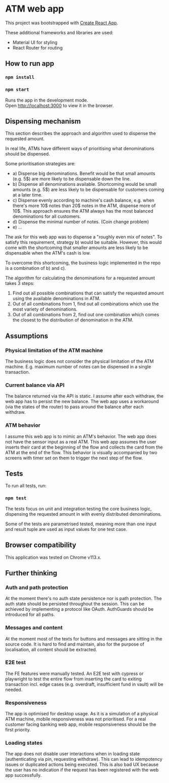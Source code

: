 # ATM web app

This project was bootstrapped with [Create React App](https://github.com/facebook/create-react-app).

These additional frameworks and libraries are used:

- Material UI for styling
- React Router for routing

## How to run app

### `npm install`

### `npm start`

Runs the app in the development mode.\
Open [http://localhost:3000](http://localhost:3000) to view it in the browser.

## Dispensing mechanism

This section describes the approach and algorithm used to dispense the requested amount.

In real life, ATMs have different ways of prioritising what denominations should be dispensed.

Some prioritisation strategies are:

- a) Dispense big denominations. Benefit would be that small amounts (e.g. 5$) are more likely to be dispensable down
  the line.
- b) Dispense all denominations available. Shortcoming would be small amounts (e.g. 5$) are less
  likely
  to be dispensable for customers coming at a later time.
- c) Dispense evenly according to machine's cash balance, e.g. when there's more 10$ notes than 20$ notes in the ATM,
  dispense more of 10$.
  This approach ensures the ATM always has the most balanced denominations for all customers.
- d) Dispense the minimal number of notes. (Coin change problem)
- e) ...

The ask for this web app was to dispense a "roughly even mix of notes". To satisfy this requirement, strategy b) would
be suitable. However, this would come with the shortcoming that smaller amounts are less likely to be dispensable when
the ATM's cash is low.

To overcome this shortcoming, the business logic implemented in the repo is a combination of b) and c).

The algorithm for calculating the denominations for a requested amount takes 3 steps:

1. Find out all possible combinations that can satisfy the requested amount using the available denominations in ATM.
2. Out of all combinations from 1, find out all combinations which use the most variety of denominations.
3. Out of all combinations from 2, find out one combination which comes the closest to the distribution of denomination
   in the ATM.

## Assumptions

### Physical limitation of the ATM machine

The business logic does not consider the physical limitation of the ATM machine. E.g. maximum number of notes can be
dispensed in a single transaction.

### Current balance via API

The balance returned via the API is static. I assume after each withdraw, the web app has to persist the new balance.
The web app uses a workaround (via the states of the router) to pass around the balance
after each withdraw.

### ATM behavior

I assume this web app is to mimic an ATM's behavior. The web app does not have the sensor input as a real ATM. This web
app assumes the user inserts their card at the beginning of the flow and collects the card from the ATM at the end of
the flow. This behavior is visually accompanied by two screens with timer set on them to trigger the next step of the
flow.

## Tests

To run all tests, run:

### `npm test`

The tests focus on unit and integration testing the core business logic, dispensing the requested amount in with evenly
distributed denominations.

Some of the tests are parametrised tested, meaning more than one input and result tuple are used as input values for one
test case.

## Browser compatibility

This application was tested on Chrome v113.x.

## Further thinking

### Auth and path protection

At the moment there's no auth state persistence nor is path protection. The auth state should be persisted throughout
the session. This can be achieved by implementing a protocol like OAuth. AuthGuards should be introduced for all paths.

### Messages and content

At the moment most of the texts for buttons and messages are sitting in the source code. It is
hard to
find and maintain, also for the purpose of localisation, all content should be extracted.

### E2E test

The FE features were manually tested. An E2E test with cypress or playwright to test the entire flow from
inserting the card to exiting transaction incl. edge cases (e.g. overdraft, insufficient fund in vault) will be
needed.

### Responsiveness

The app is optimised for desktop usage. As it is a simulation of a physical ATM machine, mobile
responsiveness was not prioritised. For a real customer facing banking web app, mobile responsiveness should be the
first priority.

### Loading states

The app does not disable user interactions when in loading state (authenticating via pin, requesting withdraw). This can
lead to idempotency issues or duplicated actions being executed. This is also bad UX because the user has no indication
if the request has been registered with the web app successfully.